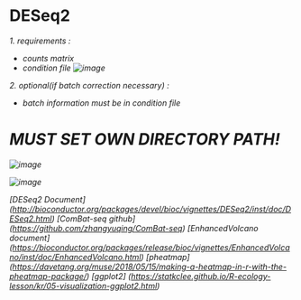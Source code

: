 # DESeq2

<em>1. requirements :
- counts matrix
- condition file 
 ![image](https://user-images.githubusercontent.com/63722122/120759790-576fd580-c54e-11eb-8a67-f9736797cd54.png)


<em>2. optional(if batch correction necessary) :
- batch information must be in condition file
 

# MUST SET OWN DIRECTORY PATH! 

![image](https://user-images.githubusercontent.com/63722122/120759375-ec260380-c54d-11eb-8543-6d58f1c5beb7.png)
 
![image](https://user-images.githubusercontent.com/63722122/120759089-98b3b580-c54d-11eb-81ad-ff8756d0a010.png)




[DESeq2 Document] (http://bioconductor.org/packages/devel/bioc/vignettes/DESeq2/inst/doc/DESeq2.html)
[ComBat-seq github] (https://github.com/zhangyuqing/ComBat-seq)
[EnhancedVolcano document] (https://bioconductor.org/packages/release/bioc/vignettes/EnhancedVolcano/inst/doc/EnhancedVolcano.html)
[pheatmap] (https://davetang.org/muse/2018/05/15/making-a-heatmap-in-r-with-the-pheatmap-package/)
[ggplot2] (https://statkclee.github.io/R-ecology-lesson/kr/05-visualization-ggplot2.html)
 

